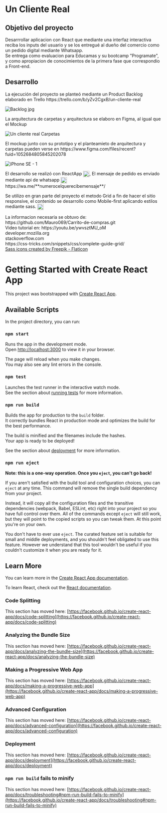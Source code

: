 
<h1>Un Cliente Real</h1>



<h2>Objetivo del proyecto</h2>
<p>Desarrrollar aplicacion con React que mediante una interfaz interactiva reciba los inputs del usuario y se los entregué al dueño del comercio como un pedido digital mediante Whatsapp.</br>
Se entrega como evaluacion para Educamas y su bootcamp "Programate", y como apropiacion de conocimientos de la primera fase que correspondio a Front-end.</p> 

   
<h2>Desarrollo</h2>

<p>La ejecución del proyecto se planteó mediante un Product Backlog elaborado en Trello https://trello.com/b/yZv2CgxB/un-cliente-real</p>

![Backlog jpg](https://user-images.githubusercontent.com/97111500/158034797-e500276c-c170-4b8f-84fa-545b5d222dd0.png)


<p>La arquitectura de carpetas y arquitectura se elaboro en Figma, al igual que el Mockup</P>

![Un cliente real Carpetas](https://user-images.githubusercontent.com/97111500/158035137-d09aaddc-27a6-4797-8290-9f7779e1ac25.jpg)

<p>El mockup junto con su prototipo y el planteamieto de arquitectura y carpetas pueden verse en https://www.figma.com/files/recent?fuid=1052684805845202078</p>

![iPhone SE - 1](https://user-images.githubusercontent.com/97111500/158035314-19f62f31-d96b-4282-b8ab-e182948708e2.png)

<p>El desarrollo se realizó con ReactApp <img src="https://user-images.githubusercontent.com/97111500/154511207-4f81cf14-621e-4b5c-aae8-3dffc219ceeb.png" min-width="20px" max-width="20px" width="20px" align="center" alt="Computador">, El mensaje de pedido es enviado mediante api de whatsapp <img src="https://user-images.githubusercontent.com/97111500/158035842-b3447c80-b7e4-4dc6-a40f-02f22721c3ee.png" min-width="20px" max-width="20px" width="20px" align="center" alt="Computador"> https://wa.me/**numerocelquerecibemensaje**/
  
<p>Se utilizo en gran parte del proyecto el metodo Grid a fin de hacer el sitio responsive, el contenido se desarrollo como Mobile-first aplicando estilos mediante sass. <img src="https://user-images.githubusercontent.com/97111500/158035663-dee02c13-4423-4d81-bf34-aea67ba57a27.png"  min-width="20px" max-width="20px" width="20px" align="center" alt="Computador"> </p>

<p>La informacion necesaria se obtuvo de:</br>
https://github.com/Mauro069/Carrito-de-compras.git</br>
Video tutorial en: https://youtu.be/ywvsztMU_oM</br>
developer.mozilla.org</br>
stackoverflow.com</br>
https://css-tricks.com/snippets/css/complete-guide-grid/</br>
<a href="https://www.flaticon.com/free-icons/sass" title="sass icons">Sass icons created by Freepik - Flaticon</a>
</p> 


# Getting Started with Create React App

This project was bootstrapped with [Create React App](https://github.com/facebook/create-react-app).

## Available Scripts

In the project directory, you can run:

### `npm start`

Runs the app in the development mode.\
Open [http://localhost:3000](http://localhost:3000) to view it in your browser.

The page will reload when you make changes.\
You may also see any lint errors in the console.

### `npm test`

Launches the test runner in the interactive watch mode.\
See the section about [running tests](https://facebook.github.io/create-react-app/docs/running-tests) for more information.

### `npm run build`

Builds the app for production to the `build` folder.\
It correctly bundles React in production mode and optimizes the build for the best performance.

The build is minified and the filenames include the hashes.\
Your app is ready to be deployed!

See the section about [deployment](https://facebook.github.io/create-react-app/docs/deployment) for more information.

### `npm run eject`

**Note: this is a one-way operation. Once you `eject`, you can't go back!**

If you aren't satisfied with the build tool and configuration choices, you can `eject` at any time. This command will remove the single build dependency from your project.

Instead, it will copy all the configuration files and the transitive dependencies (webpack, Babel, ESLint, etc) right into your project so you have full control over them. All of the commands except `eject` will still work, but they will point to the copied scripts so you can tweak them. At this point you're on your own.

You don't have to ever use `eject`. The curated feature set is suitable for small and middle deployments, and you shouldn't feel obligated to use this feature. However we understand that this tool wouldn't be useful if you couldn't customize it when you are ready for it.

## Learn More

You can learn more in the [Create React App documentation](https://facebook.github.io/create-react-app/docs/getting-started).

To learn React, check out the [React documentation](https://reactjs.org/).

### Code Splitting

This section has moved here: [https://facebook.github.io/create-react-app/docs/code-splitting](https://facebook.github.io/create-react-app/docs/code-splitting)

### Analyzing the Bundle Size

This section has moved here: [https://facebook.github.io/create-react-app/docs/analyzing-the-bundle-size](https://facebook.github.io/create-react-app/docs/analyzing-the-bundle-size)

### Making a Progressive Web App

This section has moved here: [https://facebook.github.io/create-react-app/docs/making-a-progressive-web-app](https://facebook.github.io/create-react-app/docs/making-a-progressive-web-app)

### Advanced Configuration

This section has moved here: [https://facebook.github.io/create-react-app/docs/advanced-configuration](https://facebook.github.io/create-react-app/docs/advanced-configuration)

### Deployment

This section has moved here: [https://facebook.github.io/create-react-app/docs/deployment](https://facebook.github.io/create-react-app/docs/deployment)

### `npm run build` fails to minify

This section has moved here: [https://facebook.github.io/create-react-app/docs/troubleshooting#npm-run-build-fails-to-minify](https://facebook.github.io/create-react-app/docs/troubleshooting#npm-run-build-fails-to-minify)
